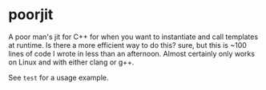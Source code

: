 # poorjit

A poor man's jit for C++ for when you want to instantiate and call templates at
runtime. Is there a more efficient way to do this? sure, but this is ~100 lines
of code I wrote in less than an afternoon. Almost certainly only works on Linux
and with either clang or g++.

See `test` for a usage example.
